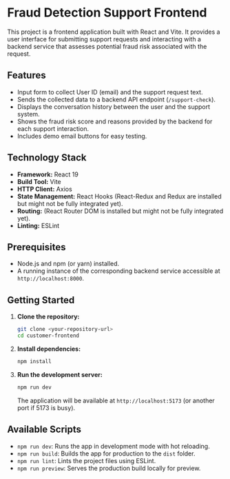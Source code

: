 # Fraud Detection Support Frontend

This project is a frontend application built with React and Vite.
It provides a user interface for submitting support requests and interacting with a backend service
that assesses potential fraud risk associated with the request.

## Features

* Input form to collect User ID (email) and the support request text.
* Sends the collected data to a backend API endpoint (`/support-check`).
* Displays the conversation history between the user and the support system.
* Shows the fraud risk score and reasons provided by the backend for each support interaction.
* Includes demo email buttons for easy testing.

## Technology Stack

* **Framework:** React 19
* **Build Tool:** Vite
* **HTTP Client:** Axios
* **State Management:** React Hooks (React-Redux and Redux are installed but might not be fully integrated yet).
* **Routing:** (React Router DOM is installed but might not be fully integrated yet).
* **Linting:** ESLint

## Prerequisites

* Node.js and npm (or yarn) installed.
* A running instance of the corresponding backend service accessible at `http://localhost:8000`.

## Getting Started

1. **Clone the repository:**
   ```bash
   git clone <your-repository-url>
   cd customer-frontend
   ```

2. **Install dependencies:**
   ```bash
   npm install
   ```

3. **Run the development server:**
   ```bash
   npm run dev
   ```
   The application will be available at `http://localhost:5173` (or another port if 5173 is busy).

## Available Scripts

* `npm run dev`: Runs the app in development mode with hot reloading.
* `npm run build`: Builds the app for production to the `dist` folder.
* `npm run lint`: Lints the project files using ESLint.
* `npm run preview`: Serves the production build locally for preview.
